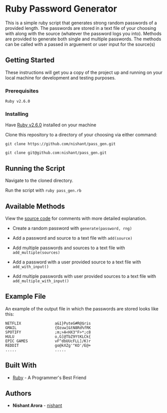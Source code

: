 # Ruby Password Generator

This is a simple ruby script that generates strong random passwords of a provided length.
The passwords are stored in a text file of your choosing with along with the source (whatever the
password logs you into). Methods are provided to generate both single and multiple passwords. 
The methods can be called with a passed in arguement or user input for the source(s) 

## Getting Started

These instructions will get you a copy of the project up and running on your local machine for development and testing purposes. 

### Prerequisites

```
Ruby v2.6.0
```

### Installing

Have [Ruby v2.6.0](https://www.ruby-lang.org/en/documentation/installation/) installed on your machine 

Clone this repository to a directory of your choosing via either command:

```
git clone https://github.com/nishant/pass_gen.git

git clone git@github.com:nishant/pass_gen.git
```

## Running the Script

Navigate to the cloned directory.

Run the script with `ruby pass_gen.rb`


## Available Methods

View the [source code](https://github.com/nishant/PasswordGenerator/blob/master/pass_gen.rb) for comments with more detailed explanation.

* Create a random password with `generate(password, rng)`

* Add a password and source to a text file with `add(source)`

* Add multiple passwords and sources to a text file with `add_multiple(sources)`

* Add a password with a user provided source to a text file with `add_with_input()`

* Add multiple passwords with user provided sources to a text file with `add_multiple_with_input()`

## Example File

An example of the output file in which the passwords are stored looks like this:

```
NETFLIX               a&1}PuteG#R@$ris
GMAIL                 {Ozuw]&tN8Rd%fRK
SPOTIFY               ;m;>A<HX3"F>*;c8
HULU                  o,G]@TbZ9YtKLCk{
EPIC GAMES            vF^dbUUcFLL]/K)r
REDDIT                go@kXZg'"KO'/E@+
.....                 .....
```

## Built With

* [Ruby](https://www.ruby-lang.org/en/) - A Programmer's Best Friend

## Authors

* **Nishant Arora** - [nishant](https://github.com/nishant)
